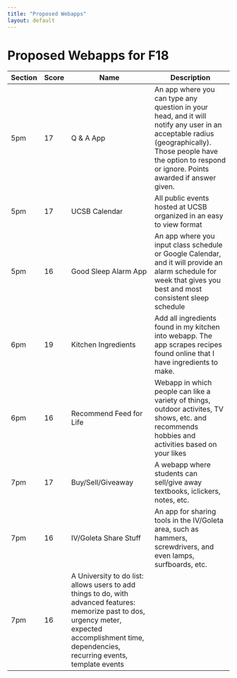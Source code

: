 ```yaml
---
title: "Proposed Webapps"
layout: default
---
```


# Proposed Webapps for F18

| Section | Score | Name | Description |
|---------|-------|------|-------------|
|5pm|17|Q & A App| An app where you can type any question in your head, and it will notify any user in an acceptable radius (geographically). Those people have the option to respond or ignore. Points awarded if answer given.|
|5pm|17| UCSB Calendar| All public events hosted at UCSB organized in an easy to view format |
|5pm|16| Good Sleep Alarm App | An app where you input class schedule or Google Calendar, and it will provide an alarm schedule for week that gives you best and most consistent sleep schedule || 6pm |16|Price Tracker | A price tracker for specific items on a website you want.  Alerts when price drops |
|6pm|19| Kitchen Ingredients |  Add all ingredients found in my kitchen into webapp. The app scrapes recipes found online that I have ingredients to make.|
| 6pm |16| Recommend Feed for Life | Webapp in which people can like a variety of things, outdoor activites, TV shows, etc. and recommends hobbies and activities based on your likes|
|7pm|17| Buy/Sell/Giveaway| A webapp where students can sell/give away textbooks, iclickers, notes, etc.|
| 7pm | 16 | IV/Goleta Share Stuff | An app for sharing tools in the IV/Goleta area, such as hammers, screwdrivers, and even lamps, surfboards, etc.|
|7pm |16| A University to do list: allows users to add things to do, with advanced features: memorize past to dos, urgency meter, expected accomplishment time, dependencies, recurring events, template events |





